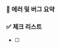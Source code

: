 <!-- 소복소복 Bug 템플릿 -->

### 🚨 에러 및 버그 요약

<!-- 에러 및 버그에 대한 내용을 간략하게 기술합니다 -->

### ✅ 체크 리스트

<!-- 체크 리스트 타입으로 할 일을 분류합니다 -->

- [ ]
